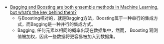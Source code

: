
* [Bagging and Boosting are both ensemble methods in Machine Learning, but what’s the key behind them?](https://quantdare.com/what-is-the-difference-between-bagging-and-boosting/)
    * 与Boosting相对的，就是Bagging方法，Boosting属于一种串行的集成方式，而Bagging是一种并行的集成方式。
    * Bagging, 任何元素以相同的概率出现在数据集中，然而， Boosting 观测值被加权，因此一些数据将更容易被加入到数据集。 
